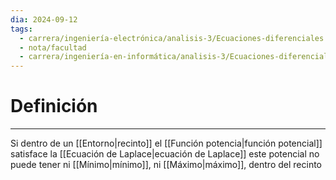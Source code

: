 ```yaml
---
dia: 2024-09-12
tags:
  - carrera/ingeniería-electrónica/analisis-3/Ecuaciones-diferenciales
  - nota/facultad
  - carrera/ingeniería-en-informática/analisis-3/Ecuaciones-diferenciales
---
```

# Definición
---
Si dentro de un [[Entorno|recinto]] el [[Función potencia|función potencial]] satisface la [[Ecuación de Laplace|ecuación de Laplace]] este potencial no puede tener ni [[Mínimo|mínimo]], ni [[Máximo|máximo]], dentro del recinto